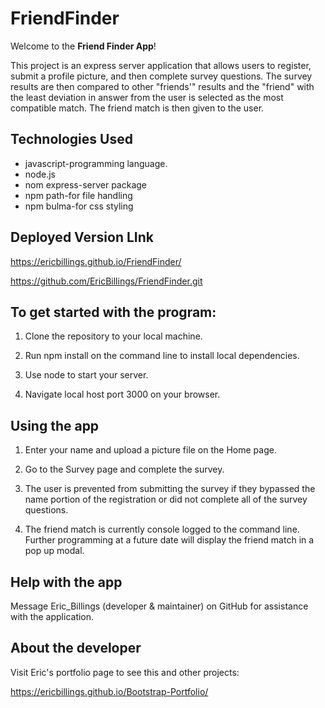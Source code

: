 # FriendFinder

Welcome to the **Friend Finder App**!


This project is an express server application that allows users to register, submit a profile picture, and then complete survey questions.  The survey results are then compared to other "friends'" results and the "friend" with the least deviation in answer from the user is selected as the most compatible match.  The friend match is then given to the user.

## Technologies Used

* javascript-programming language.
* node.js
* nom express-server package
* npm path-for file handling
* npm bulma-for css styling

## Deployed Version LInk
<https://ericbillings.github.io/FriendFinder/>

<https://github.com/EricBillings/FriendFinder.git>



## To get started with the program: 

1. Clone the repository to your local machine.

1. Run npm install on the command line to install local dependencies. 
 
1. Use node to start your server.

1. Navigate local host port 3000 on your browser.


## Using the app

1.  Enter your name and upload a picture file on the Home page.

1.  Go to the Survey page and complete the survey.  

1.  The user is prevented from submitting the survey if they bypassed the name portion of the registration or did not complete all of the survey questions.

1. The friend match is currently console logged to the command line.  Further programming at a future date will display the friend match in a pop up modal.




## Help with the app

Message Eric_Billings (developer & maintainer) on GitHub for assistance with the application.

## About the developer

Visit Eric's portfolio page to see this and other projects:

<https://ericbillings.github.io/Bootstrap-Portfolio/>